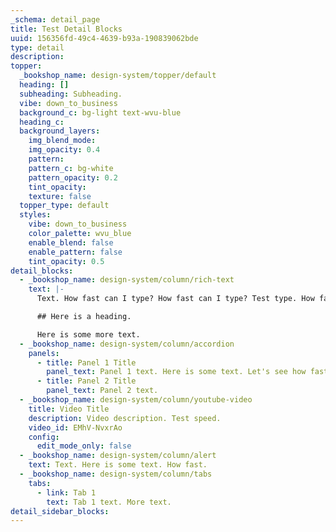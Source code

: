 ```yaml
---
_schema: detail_page
title: Test Detail Blocks
uuid: 156356fd-49c4-4639-b93a-190839062bde
type: detail
description:
topper:
  _bookshop_name: design-system/topper/default
  heading: []
  subheading: Subheading.
  vibe: down_to_business
  background_c: bg-light text-wvu-blue
  heading_c:
  background_layers:
    img_blend_mode:
    img_opacity: 0.4
    pattern:
    pattern_c: bg-white
    pattern_opacity: 0.2
    tint_opacity:
    texture: false
  topper_type: default
  styles:
    vibe: down_to_business
    color_palette: wvu_blue
    enable_blend: false
    enable_pattern: false
    tint_opacity: 0.5
detail_blocks:
  - _bookshop_name: design-system/column/rich-text
    text: |-
      Text. How fast can I type? How fast can I type? Test type. How fast?

      ## Here is a heading.

      Here is some more text.
  - _bookshop_name: design-system/column/accordion
    panels:
      - title: Panel 1 Title
        panel_text: Panel 1 text. Here is some text. Let's see how fast.
      - title: Panel 2 Title
        panel_text: Panel 2 text.
  - _bookshop_name: design-system/column/youtube-video
    title: Video Title
    description: Video description. Test speed.
    video_id: EMhV-NvxrAo
    config:
      edit_mode_only: false
  - _bookshop_name: design-system/column/alert
    text: Text. Here is some text. How fast.
  - _bookshop_name: design-system/column/tabs
    tabs:
      - link: Tab 1
        text: Tab 1 text. More text.
detail_sidebar_blocks:
---
```

